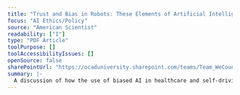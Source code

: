 ```yaml
---
title: "Trust and Bias in Robots: These Elements of Artificial Intelligence Present Ethical Challenges, Which Scientists Are Trying to Solve"
focus: "AI Ethics/Policy"
source: "American Scientist"
readability: ["I"]
type: "PDF Article"
toolPurpose: []
toolAccessibilityIssues: []
openSource: false
sharePointUrl: "https://ocaduniversity.sharepoint.com/teams/Team_WeCount/Shared%20Documents/Resources%20and%20Tools/Literature%20(curated)/Trust_and_Bias_in_Robots_These.pdf"
summary: |-
  A discussion of how the use of biased AI in healthcare and self-driving cars can lead to problematic decision-making that is compounded by the human tendency to trust AI decisions.
---
```


